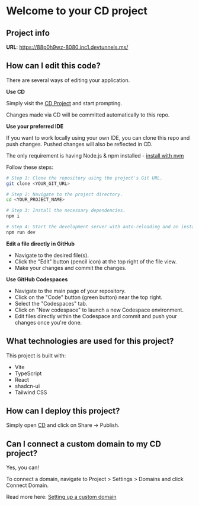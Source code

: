 # Welcome to your CD project

## Project info

**URL**: https://88p0h9wz-8080.inc1.devtunnels.ms/

## How can I edit this code?

There are several ways of editing your application.

**Use CD**

Simply visit the [CD Project](https://88p0h9wz-8080.inc1.devtunnels.ms/) and start prompting.

Changes made via CD will be committed automatically to this repo.

**Use your preferred IDE**

If you want to work locally using your own IDE, you can clone this repo and push changes. Pushed changes will also be reflected in CD.

The only requirement is having Node.js & npm installed - [install with nvm](https://github.com/nvm-sh/nvm#installing-and-updating)

Follow these steps:

```sh
# Step 1: Clone the repository using the project's Git URL.
git clone <YOUR_GIT_URL>

# Step 2: Navigate to the project directory.
cd <YOUR_PROJECT_NAME>

# Step 3: Install the necessary dependencies.
npm i

# Step 4: Start the development server with auto-reloading and an instant preview.
npm run dev
```

**Edit a file directly in GitHub**

- Navigate to the desired file(s).
- Click the "Edit" button (pencil icon) at the top right of the file view.
- Make your changes and commit the changes.

**Use GitHub Codespaces**

- Navigate to the main page of your repository.
- Click on the "Code" button (green button) near the top right.
- Select the "Codespaces" tab.
- Click on "New codespace" to launch a new Codespace environment.
- Edit files directly within the Codespace and commit and push your changes once you're done.

## What technologies are used for this project?

This project is built with:

- Vite
- TypeScript
- React
- shadcn-ui
- Tailwind CSS

## How can I deploy this project?

Simply open [CD](https://88p0h9wz-8080.inc1.devtunnels.ms/) and click on Share -> Publish.

## Can I connect a custom domain to my CD project?

Yes, you can!

To connect a domain, navigate to Project > Settings > Domains and click Connect Domain.

Read more here: [Setting up a custom domain](https://docs.CD.dev/tips-tricks/custom-domain#step-by-step-guide)

